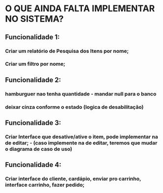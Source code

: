 <h1>O QUE AINDA FALTA IMPLEMENTAR NO SISTEMA?</h1>

<H2> Funcionalidade 1: </H2>
<h3> Criar um relatório de Pesquisa dos Itens por nome; </h3> 
<h3> Criar um filtro por nome; </h3> 

<H2> Funcionalidade 2: </H2>
<h3> hamburguer nao tenha quantidade - mandar null para o banco </h3> 
<h3> deixar cinza conforme o estado (logica de desabilitação) </h3> 

<H2> Funcionalidade 3: </H2>
<H3> Criar Interface que desative/ative o item, pode implementar na de editar; 
- (caso implemente na de editar, teremos que mudar o diagrama de caso de uso) </H3>

<H2> Funcionalidade 4: </H2>
<H3> Criar interface do cliente, cardápio, enviar pro carrinho, interface carrinho, fazer pedido; </H3>







